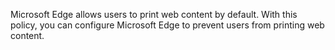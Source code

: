 Microsoft Edge allows users to print web content by default. With this policy, you can configure Microsoft Edge to prevent users from printing web content. 